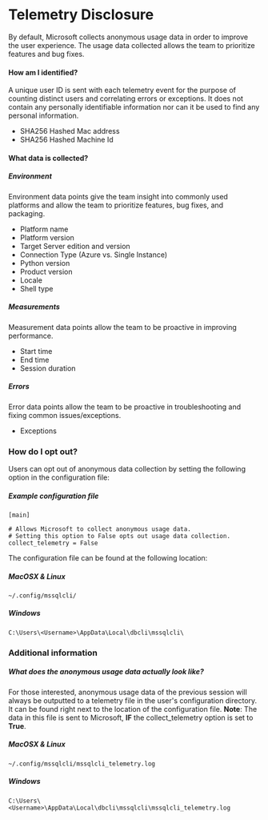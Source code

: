 # Telemetry Disclosure

By default, Microsoft collects anonymous usage data in order to improve the user experience. The usage data collected allows the team to prioritize features and bug fixes.

#### How am I identified?
A unique user ID is sent with each telemetry event for the purpose of counting distinct users and correlating errors or exceptions. It does not contain any personally identifiable information nor can it be used to find any personal information.

  - SHA256 Hashed Mac address
  - SHA256 Hashed Machine Id

#### What data is collected?

##### Environment
Environment data points give the team insight into commonly used platforms and allow the team to prioritize features, bug fixes, and packaging.
  - Platform name
  - Platform version
  - Target Server edition and version
  - Connection Type (Azure vs. Single Instance)
  - Python version
  - Product version
  - Locale
  - Shell type

##### Measurements
Measurement data points allow the team to be proactive in improving performance.
  - Start time
  - End time
  - Session duration

##### Errors
Error data points allow the team to be proactive in troubleshooting and fixing common issues/exceptions.
- Exceptions

### How do I opt out?
Users can opt out of anonymous data collection by setting the following option in the configuration file:
##### Example configuration file
```
[main]

# Allows Microsoft to collect anonymous usage data.
# Setting this option to False opts out usage data collection.
collect_telemetry = False
```
The configuration file can be found at the following location:
##### MacOSX & Linux
```
~/.config/mssqlcli/
```
##### Windows
```
C:\Users\<Username>\AppData\Local\dbcli\mssqlcli\
```

### Additional information

##### What does the anonymous usage data actually look like?
For those interested, anonymous usage data of the previous session will always be outputted to a telemetry file in the user's configuration directory. It can be found right next to the location of the configuration file.
**Note**: The data in this file is sent to Microsoft, **IF** the collect_telemetry  option is set to **True**.
##### MacOSX & Linux
```
~/.config/mssqlcli/mssqlcli_telemetry.log
```
##### Windows
```
C:\Users\<Username>\AppData\Local\dbcli\mssqlcli\mssqlcli_telemetry.log
```
